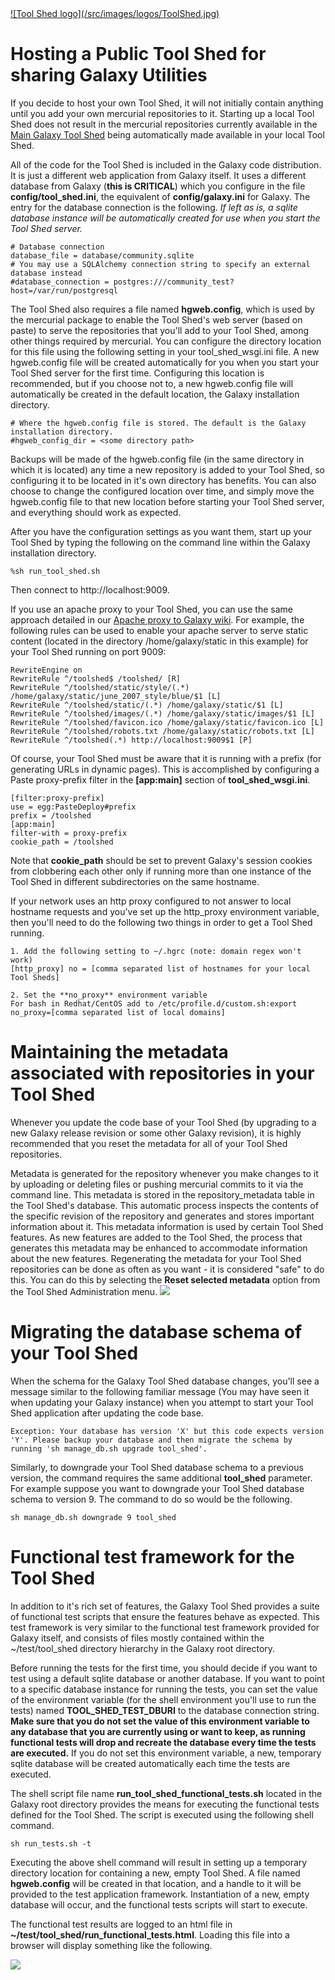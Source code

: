 <div class='right'> <a href='/src/toolshed/index.md'>![Tool Shed logo](/src/images/logos/ToolShed.jpg)</a></div>

# Hosting a Public Tool Shed for sharing Galaxy Utilities

If you decide to host your own Tool Shed, it will not initially contain anything until you add your own mercurial repositories to it. Starting up a local Tool Shed does not result in the mercurial repositories currently available in the [Main Galaxy Tool Shed](http://toolshed.g2.bx.psu.edu) being automatically made available in your local Tool Shed.

All of the code for the Tool Shed is included in the Galaxy code distribution. It is just a different web application from Galaxy itself. It uses a different database from Galaxy (**this is CRITICAL**) which you configure in the file **config/tool_shed.ini**, the equivalent of **config/galaxy.ini** for Galaxy. The entry for the database connection is the following. *If left as is, a sqlite database instance will be automatically created for use when you start the Tool Shed server.*

    # Database connection
    database_file = database/community.sqlite
    # You may use a SQLAlchemy connection string to specify an external database instead
    #database_connection = postgres:///community_test?host=/var/run/postgresql

The Tool Shed also requires a file named **hgweb.config**, which is used by the mercurial package to enable the Tool Shed's web server (based on paste) to serve the repositories that you'll add to your Tool Shed, among other things required by mercurial. You can configure the directory location for this file using the following setting in your tool\_shed\_wsgi.ini file. A new hgweb.config file will be created automatically for you when you start your Tool Shed server for the first time. Configuring this location is recommended, but if you choose not to, a new hgweb.config file will automatically be created in the default location, the Galaxy installation directory.

    # Where the hgweb.config file is stored. The default is the Galaxy installation directory.
    #hgweb_config_dir = <some directory path>

Backups will be made of the hgweb.config file (in the same directory in which it is located) any time a new repository is added to your Tool Shed, so configuring it to be located in it's own directory has benefits. You can also choose to change the configured location over time, and simply move the hgweb.config file to that new location before starting your Tool Shed server, and everything should work as expected.

After you have the configuration settings as you want them, start up your Tool Shed by typing the following on the command line within the Galaxy installation directory.

```%sh run_tool_shed.sh```

Then connect to http://localhost:9009.

If you use an apache proxy to your Tool Shed, you can use the same approach detailed in our [Apache proxy to Galaxy wiki](/src/admin/config/apache-proxy/index.md). For example, the following rules can be used to enable your apache server to serve static content (located in the directory /home/galaxy/static in this example) for your Tool Shed running on port 9009:

    RewriteEngine on
    RewriteRule ^/toolshed$ /toolshed/ [R]
    RewriteRule ^/toolshed/static/style/(.*) /home/galaxy/static/june_2007_style/blue/$1 [L]
    RewriteRule ^/toolshed/static/(.*) /home/galaxy/static/$1 [L]
    RewriteRule ^/toolshed/images/(.*) /home/galaxy/static/images/$1 [L]
    RewriteRule ^/toolshed/favicon.ico /home/galaxy/static/favicon.ico [L]
    RewriteRule ^/toolshed/robots.txt /home/galaxy/static/robots.txt [L]
    RewriteRule ^/toolshed(.*) http://localhost:9009$1 [P]

Of course, your Tool Shed must be aware that it is running with a prefix (for generating URLs in dynamic pages). This is accomplished by configuring a Paste proxy-prefix filter in the **[app:main]** section of **tool\_shed\_wsgi.ini**.

    [filter:proxy-prefix]
    use = egg:PasteDeploy#prefix
    prefix = /toolshed
    [app:main]
    filter-with = proxy-prefix
    cookie_path = /toolshed

Note that **cookie_path** should be set to prevent Galaxy's session cookies from clobbering each other only if running more than one instance of the Tool Shed in different subdirectories on the same hostname.

If your network uses an http proxy configured to not answer to local hostname requests and you've set up the http_proxy environment variable, then you'll need to do the following two things in order to get a Tool Shed running.

    1. Add the following setting to ~/.hgrc (note: domain regex won't work)
    [http_proxy] no = [comma separated list of hostnames for your local Tool Sheds]

    2. Set the **no_proxy** environment variable
    For bash in Redhat/CentOS add to /etc/profile.d/custom.sh:export no_proxy=[comma separated list of local domains]

# Maintaining the metadata associated with repositories in your Tool Shed

Whenever you update the code base of your Tool Shed (by upgrading to a new Galaxy release revision or some other Galaxy revision), it is highly recommended that you reset the metadata for all of your Tool Shed repositories.

Metadata is generated for the repository whenever you make changes to it by uploading or deleting files or pushing mercurial commits to it via the command line. This metadata is stored in the repository_metadata table in the Tool Shed's database. This automatic process inspects the contents of the specific revision of the repository and generates and stores important information about it. This metadata information is used by certain Tool Shed features.
As new features are added to the Tool Shed, the process that generates this metadata may be enhanced to accommodate information about the new features. Regenerating the metadata for your Tool Shed repositories can be done as often as you want - it is considered "safe" to do this. You can do this by selecting the **Reset selected metadata** option from the Tool Shed Administration menu.
![](/src/toolshed/hosting-a-local-toolshed/reset_selected_metadata.png)

# Migrating the database schema of your Tool Shed

When the schema for the Galaxy Tool Shed database changes, you'll see a message similar to the following familiar message (You may have seen it when updating your Galaxy instance) when you attempt to start your Tool Shed application after updating the code base.

```Exception: Your database has version 'X' but this code expects version 'Y'. Please backup your database and then migrate the schema by running 'sh manage_db.sh upgrade tool_shed'.```


Similarly, to downgrade your Tool Shed database schema to a previous version, the command requires the same additional **tool_shed** parameter. For example suppose you want to downgrade your Tool Shed database schema to version 9. The command to do so would be the following.

```sh manage_db.sh downgrade 9 tool_shed```


# Functional test framework for the Tool Shed

In addition to it's rich set of features, the Galaxy Tool Shed provides a suite of functional test scripts that ensure the features behave as expected. This test framework is very similar to the functional test framework provided for Galaxy itself, and consists of files mostly contained within the ~/test/tool_shed directory hierarchy in the Galaxy root directory.

Before running the tests for the first time, you should decide if you want to test using a default sqlite database or another database. If you want to point to a specific database instance for running the tests, you can set the value of the environment variable (for the shell environment you'll use to run the tests) named **TOOL\_SHED\_TEST\_DBURI** to the database connection string. **Make sure that you do not set the value of this environment variable to any database that you are currently using or want to keep, as running functional tests will drop and recreate the database every time the tests are executed.**  If you do not set this environment variable, a new, temporary sqlite database will be created automatically each time the tests are executed.

The shell script file name **run\_tool\_shed\_functional\_tests.sh** located in the Galaxy root directory provides the means for executing the functional tests defined for the Tool Shed. The script is executed using the following shell command.

```sh run_tests.sh -t```


Executing the above shell command will result in setting up a temporary directory location for containing a new, empty Tool Shed. A file named **hgweb.config** will be created in that location, and a handle to it will be provided to the test application framework. Instantiation of a new, empty database will occur, and the functional tests scripts will start to execute.

The functional test results are logged to an html file in **~/test/tool\_shed/run\_functional\_tests.html**. Loading this file into a browser will display something like the following.

![](/src/toolshed/hosting-a-local-toolshed/functional_test_output.png)
